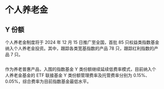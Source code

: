 # 个人养老金

## Y 份额

个人养老金制度将于 2024 年 12 月 15 日推广至全国，首批 85 只权益类指数基金纳入个人养老金投资。其中，跟踪各类宽基指数的产品 78 只，跟踪红利指数的产品 7 只。

<img alt="" src="/img/A2B8B7DA-77B5-4E6A-84EE-CB70F7B27684.webp" />

作为养老普惠产品，入围的指数基金 Y 类份额继续延续低费率模式，目前纳入个人养老金基金的 ETF 联接基金 Y 类份额管理费率及托管费率分别为 0.15%、0.05%，综合费率为目前指数基金最低水平。

<img alt="" src="/img/07DD5763-B7F2-45FB-84DB-E5B9C120101B.png" />
